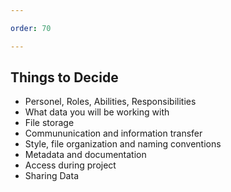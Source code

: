 ```yaml
---

order: 70

---
```


## Things to Decide

<ul class="small">
  <li class="fragment">Personel, Roles, Abilities, Responsibilities</li>
  <li class="fragment">What data you will be working with</li>
  <li class="fragment">File storage</li>
  <li class="fragment">Commununication and information transfer</li>
  <li class="fragment">Style, file organization and naming conventions</li>
  <li class="fragment">Metadata and documentation</li>
  <li class="fragment">Access during project</li>
  <li class="fragment">Sharing Data</li>
</ul>



